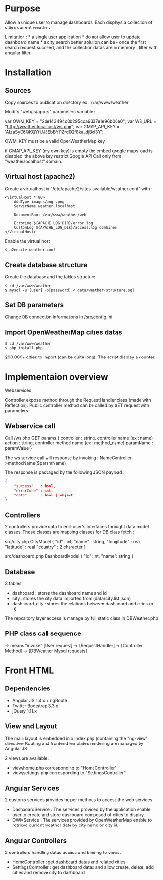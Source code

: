 Purpose
=======
Allow a unique user to manage dashboards. Each displays a collection of cities current weather.

Limitation :
    * a single user application
    * do not allow user to update dashboard name
    * a city search better solution can be
         - once the first search request succeed, and the collection datas are in memory : filter with angular filter.


Installation
============

Sources
-------
Copy sources to publication directory
ex : /var/www/weather

Modify "web/js/app.js" parameters variable :

var OWM_KEY = "2de143494c0b295cca9337e1e96b00e0";
var WS_URL = "http://weather.localhost/ws.php";
var GMAP_API_KEY = 'AIzaSyD6QKQYfUJ8EbBYI1ZrdKQf8ka_djBei3Y';

OWM_KEY must be a valid OpenWeatherMap key

if GMAP_API_KEY (my own key) is empty the embed google maps load is disabled.
the above key restrict Google API Call only from "weather.localhost" domain.


Virtual host (apache2)
----------------------

Create a virtualhost in "/etc/apache2/sites-available/weather.conf" with :
```
<VirtualHost *:80>
    AddType images/png .png
    ServerName weather.localhost

    DocumentRoot /var/www/weather/web

    ErrorLog ${APACHE_LOG_DIR}/error.log
    CustomLog ${APACHE_LOG_DIR}/access.log combined
</VirtualHost>
```

Enable the virtual host
```
$ a2ensite weather.conf
```


Create database structure
-------------------------
Create the database and the tables structure
```
$ cd /var/www/weather
$ mysql -u [user] -p[password] < data/weather-structure.sql
```



Set DB parameters
-----------------
Change DB connection informations in /src/config.ini

Import OpenWeatherMap cities datas
----------------------------------
```
$ cd /var/www/weather
$ php install.php
```


200.000+ cities to import (can be quite long).
The script display a counter.

Implementaion overview
======================
Webservices

Controller expose method through the RequestHandler class (made with Reflection).
Public controller method can be called by GET request with parameters :

Webservice call
---------------
Call /ws.php
GET params {
    controller : string, controller name (ex : name)
    action : string, controller method name (ex : method_name)
    paramName : paramValue
}

The ws service call will response by invoking : NameController->methodName($paramName)

The response is packaged by the following JSON payload :
```JSON
{
    "success"   : bool,
    "errorCode" : int,
    "data"      : bool | object
}
```

Controllers
-----------
2 controllers provide data to end-user's interfaces throught data model classes.
These classes are mapping classes for DB class fetch :


src/city.php
CityModel
{
    "id"        : int,
    "name"      : string,
    "longitude" : real,
    "latitude"  : real
    "country"   : 2 character
}

src/dashboard.php
DashboardModel
{
    "id": int,
    "name": string
}


Database
--------
3 tables :
 * dashboard : stores the dashboard name and id
 * city      : stores the city data imported from (data/city.list.json)
 * dashboard_city : stores the relations between dashboard and cities (n--n)

The repository layer access is manage by full static class in DBWeather.php


PHP class call sequence
-----------------------
-> means "invoke"
    [User request] -> [RequestHandler] -> [Controller Method] -> [DBWeather Mysql requests]


Front HTML
==========
Dependencies
------------
 * Angular JS 1.4.x + ngRoute
 * Twitter Bootstrap 3.3.x
 * jQuery 1.11.x

View and Layout
---------------
The main layout is embedded into index.php (containing the "ng-view" directive)
Routing and frontend templates rendering are managed by Angular JS

2 views are available :
 * view/home.php corresponding to "HomeController"
 * view/settings.php corresponding to "SettingsController"


Angular Services
----------------
2 customs services provides helper methods to access the web services.
 * DashboardService : The services provided by the application enable user to create and
   store dashboard composed of cities to display.
 * OWMService : The services provided by OpenWeatherMap enable to retrieve current
   weather data by city name or city id.


Angular Controllers
-------------------
2 controllers handling datas access and binding to views.
 * HomeController : get dashboard datas and related cities
 * SettingsController : get dashboard datas and allow
   create, delete, add cities and remove city to dashboard
